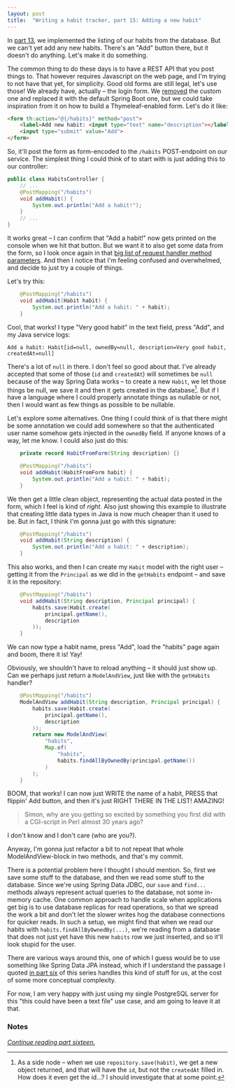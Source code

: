 ```yaml
---
layout: post
title:  "Writing a habit tracker, part 15: Adding a new habit"
---
```


In [part 13](/2023/01/13/habit-tracker-reading-from-repository.html), we implemented the listing of our habits from the database. But we can't yet add any new habits. There's an "Add" button there, but it doesn't do anything. Let's make it do something. 

The common thing to do these days is to have a REST API that you post things to. That however requires Javascript on the web page, and I'm trying to not have that yet, for simplicity. Good old forms are still legal, let's use those! We already have, actually – the login form. We [removed](https://github.com/skagedal/hahabit/commit/e8960e3ba06fcff9c4ca46d564317a81538f4366) the custom one and replaced it with the default Spring Boot one, but we could take inspiration from it on how to build a Thymeleaf-enabled form. Let's do it like:

```html
<form th:action="@{/habits}" method="post">
    <label>Add new habit: <input type="text" name="description"></label>
    <input type="submit" value="Add">
</form>
```

So, it'll post the form as form-encoded to the `/habits` POST-endpoint on our service. The simplest thing I could think of to start with is just adding this to our controller:

```java
public class HabitsController {
    // ...
    @PostMapping("/habits")
    void addHabit() {
        System.out.println("Add a habit!");
    }
    // ...
}
```

It works great – I can confirm that "Add a habit!" now gets printed on the console when we hit that button. But we want it to also get some data from the form, so I look once again in that [big list of request handler method parameters](https://docs.spring.io/spring-framework/docs/current/reference/html/web.html#mvc-ann-methods). And then I notice that I'm feeling confused and overwhelmed, and decide to just try a couple of things. 

Let's try this:

```java
    @PostMapping("/habits")
    void addHabit(Habit habit) {
        System.out.println("Add a habit: " + habit);
    }
```

Cool, that works! I type "Very good habit" in the text field, press "Add", and my Java service logs:

```
Add a habit: Habit[id=null, ownedBy=null, description=Very good habit, createdAt=null]
```

There's a lot of `null` in there. I don't feel so good about that. I've already accepted that some of those (`id` and `createdAt`) will sometimes be `null` because of the way Spring Data works – to create a new `Habit`, we let those things be null, we save it and then it gets created in the database[^1]. But if I have a language where I could properly annotate things as nullable or not, then I would want as few things as possible to be nullable. 

Let's explore some alternatives. One thing I could think of is that there might be some annotation we could add somewhere so that the authenticated user name somehow gets injected in the `ownedBy` field. If anyone knows of a way, let me know. I could also just do this:

```java
    private record HabitFromForm(String description) {}

    @PostMapping("/habits")
    void addHabit(HabitFromForm habit) {
        System.out.println("Add a habit: " + habit);
    }
```

We then get a little clean object, representing the actual data posted in the form, which I feel is kind of _right_. Also just showing this example to illustrate that creating little data types in Java is now much cheaper than it used to be. But in fact, I think I'm gonna just go with this signature: 

```java
    @PostMapping("/habits")
    void addHabit(String description) {
        System.out.println("Add a habit: " + description);
    }
```

This also works, and then I can create my `Habit` model with the right user – getting it from the `Principal` as we did in the `getHabits` endpoint – and save it in the repository:

```java
    @PostMapping("/habits")
    void addHabit(String description, Principal principal) {
        habits.save(Habit.create(
            principal.getName(),
            description
        ));
    }
```

We can now type a habit name, press "Add", load the "habits" page again and boom, there it is! Yay! 

Obviously, we shouldn't have to reload anything – it should just show up. Can we perhaps just return a `ModelAndView`, just like with the `getHabits` handler?

```java
    @PostMapping("/habits")
    ModelAndView addHabit(String description, Principal principal) {
        habits.save(Habit.create(
            principal.getName(),
            description
        ));
        return new ModelAndView(
            "habits",
            Map.of(
                "habits",
                habits.findAllByOwnedBy(principal.getName())
            )
        );
    }
```

BOOM, that works! I can now just WRITE the name of a habit, PRESS that flippin' Add button, and then it's just RIGHT THERE IN THE LIST! AMAZING!

> Simon, why are you getting so excited by something you first did with a CGI-script in Perl almost 30 years ago?

I don't know and I don't care (who are you?).

Anyway, I'm gonna just refactor a bit to not repeat that whole ModelAndView-block in two methods, and that's my commit.

There is a potential problem here I thought I should mention. So, first we save some stuff to the database, and then we read some stuff to the database. Since we're using Spring Data JDBC, our `save`  and `find...` methods always represent actual queries to the database, not some in-memory cache. One common approach to handle scale when applications get big is to use database replicas for read operations, so that we spread the work a bit and don't let the slower writes hog the database connections for quicker reads. In such a setup, we might find that when we read our habits with `habits.findAllByOwnedBy(...)`, we're reading from a database that does not just yet have this new `habits` row we just inserted, and so it'll look stupid for the user. 

There are various ways around this, one of which I guess would be to use something like Spring Data JPA instead, which if I understand the passage I quoted [in part six](/2023/01/06/habit-tracker-records-and-other-improvements.html) of this series handles this kind of stuff for us, at the cost of some more conceptual complexity.

For now, I am very happy with just using my single PostgreSQL server for this "this could have been a text file" use case, and am going to leave it at that. 

### Notes

[^1]: As a side node – when we use `repository.save(habit)`, we get a new object returned, and that will have the `id`, but not the `createdAt` filled in. How does it even get the id...? I should investigate that at some point.

_[Continue reading part sixteen.](/2023/01/16/habit-tracker-listing-your-achievements.html)_